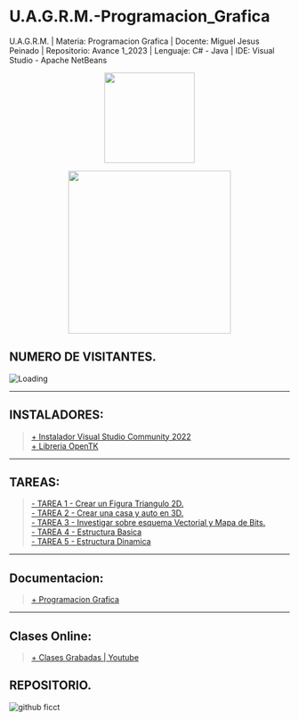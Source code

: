 # U.A.G.R.M.-Programacion_Grafica

U.A.G.R.M. | Materia: Programacion Grafica | Docente: Miguel Jesus Peinado | Repositorio: Avance 1_2023 | Lenguaje: C# - Java | IDE: Visual Studio - Apache NetBeans

<p align="center"><img src="https://user-images.githubusercontent.com/36086876/146686931-7454e35d-a44b-422f-84c6-c3645d235ad3.png" width="162"></p>
<p align="center"><img src="https://user-images.githubusercontent.com/36086876/148548585-d4259cff-b909-48de-8d48-c41a7ba2cab3.png" width="292"></p>

## NUMERO DE VISITANTES.

<img align="left" src = "https://profile-counter.glitch.me/U.A.G.R.M.-Programacion_Grafica-C_sharp-Java/count.svg" alt ="Loading"> <br>

---
## INSTALADORES:
> [+ Instalador Visual Studio Community 2022](https://visualstudio.microsoft.com/es/vs/community/)<br>
> [+ Libreria OpenTK]()<br>

---
## TAREAS:

> [- TAREA 1 - Crear un Figura Triangulo 2D.](https://github.com/uagrm-developer-community-sw/U.A.G.R.M.-Programacion_Grafica/tree/main/Tareas/1.%20Tarea%20I/Triangulo_2D_S)<br>
> [- TAREA 2 - Crear una casa y auto en 3D.](https://github.com/uagrm-developer-community-sw/U.A.G.R.M.-Programacion_Grafica/tree/main/Tareas/2.%20Tarea%20II/Casa_Auto_3D)<br>
> [- TAREA 3 - Investigar sobre esquema Vectorial y Mapa de Bits.](https://1drv.ms/w/s!ArQLL-6st4rhyikjF02hJZXkHYkx?e=SSjiol)<br>
> [- TAREA 4 - Estructura Basica]()<br>
> [- TAREA 5 - Estructura Dinamica]()<br>

---
## Documentacion:
> [+ Programacion Grafica]()<br>

---

## Clases Online:
> [+ Clases Grabadas | Youtube](https://youtube.com/playlist?list=PLZh2aEFREMprtC5kX9TxbRihWZnyn6EjU)<br>
## REPOSITORIO.
![github ficct](https://user-images.githubusercontent.com/36086876/119494544-69bc6900-bd2f-11eb-8c42-810b19ede512.png)
